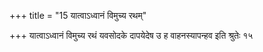 +++
title = "15 यात्वाऽध्वानं विमुच्य रथम्"

+++
यात्वाऽध्वानं विमुच्य रथं यवसोदके दापयेदेष उ ह वाहनस्यापन्हव इति श्रुतेः १५